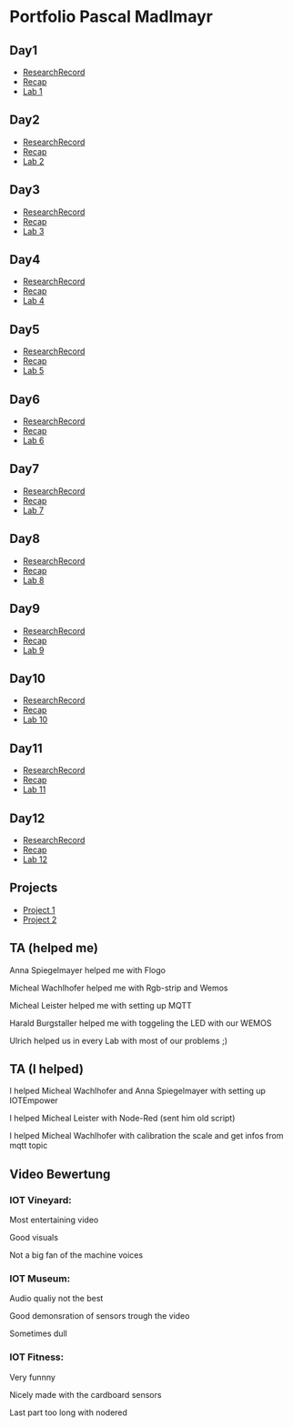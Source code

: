 # Portfolio Pascal Madlmayr

## Day1
+ [ResearchRecord](https://github.com/pasci199601815/IoTMadlmayrNigl/tree/master/Madlmayr/ResearchReports/Lecture01)
+ [Recap](https://github.com/pasci199601815/IoTMadlmayrNigl/tree/master/Madlmayr/Recaps/Lecture01)
+ [Lab 1](https://github.com/pasci199601815/IoTMadlmayrNigl/tree/master/Lab-Exercises/Lab01)
## Day2
+ [ResearchRecord](https://github.com/pasci199601815/IoTMadlmayrNigl/tree/master/Madlmayr/ResearchReports/Lecture02)
+ [Recap](https://github.com/pasci199601815/IoTMadlmayrNigl/tree/master/Madlmayr/Recaps/Lecture02)
+ [Lab 2](https://github.com/pasci199601815/IoTMadlmayrNigl/tree/master/Lab-Exercises/Lab02)
## Day3
+ [ResearchRecord](https://github.com/pasci199601815/IoTMadlmayrNigl/tree/master/Madlmayr/ResearchReports/Lecture03)
+ [Recap](https://github.com/pasci199601815/IoTMadlmayrNigl/tree/master/Madlmayr/Recaps/Lecture03)
+ [Lab 3](https://github.com/pasci199601815/IoTMadlmayrNigl/tree/master/Lab-Exercises/Lab03)
## Day4
+ [ResearchRecord](https://github.com/pasci199601815/IoTMadlmayrNigl/tree/master/Madlmayr/ResearchReports/Lecture04)
+ [Recap](https://github.com/pasci199601815/IoTMadlmayrNigl/tree/master/Madlmayr/Recaps/Lecture04)
+ [Lab 4](https://github.com/pasci199601815/IoTMadlmayrNigl/tree/master/Lab-Exercises/Lab04)
## Day5
+ [ResearchRecord](https://github.com/pasci199601815/IoTMadlmayrNigl/tree/master/Nigl/ResearchReports/Lecture05)
+ [Recap](https://github.com/pasci199601815/IoTMadlmayrNigl/tree/master/Nigl/Recaps/Lecture05)
+ [Lab 5](https://github.com/pasci199601815/IoTMadlmayrNigl/tree/master/Lab-Exercises/Lab05)
## Day6
+ [ResearchRecord](https://github.com/pasci199601815/IoTMadlmayrNigl/tree/master/Madlmayr/ResearchReports/Lecture06)
+ [Recap](https://github.com/pasci199601815/IoTMadlmayrNigl/tree/master/Madlmayr/Recaps/Lecture06)
+ [Lab 6](https://github.com/pasci199601815/IoTMadlmayrNigl/tree/master/Lab-Exercises/Lab06)
## Day7
+ [ResearchRecord](https://github.com/pasci199601815/IoTMadlmayrNigl/tree/master/Madlmayr/ResearchReports/Lecture07)
+ [Recap](https://github.com/pasci199601815/IoTMadlmayrNigl/tree/master/Madlmayr/Recaps/Lecture07)
+ [Lab 7](https://github.com/pasci199601815/IoTMadlmayrNigl/tree/master/Lab-Exercises/Lab07)
## Day8
+ [ResearchRecord](https://github.com/pasci199601815/IoTMadlmayrNigl/tree/master/Madlmayr/ResearchReports/Lecture08)
+ [Recap](https://github.com/pasci199601815/IoTMadlmayrNigl/tree/master/Madlmayr/Recaps/Lecture08)
+ [Lab 8](https://github.com/pasci199601815/IoTMadlmayrNigl/tree/master/Lab-Exercises/Lab08)
## Day9
+ [ResearchRecord](https://github.com/pasci199601815/IoTMadlmayrNigl/tree/master/Madlmayr/ResearchReports/Lecture09)
+ [Recap](https://github.com/pasci199601815/IoTMadlmayrNigl/tree/master/Madlmayr/Recaps/Lecture09)
+ [Lab 9](https://github.com/pasci199601815/IoTMadlmayrNigl/tree/master/Lab-Exercises/Lab09)
## Day10
+ [ResearchRecord](https://github.com/pasci199601815/IoTMadlmayrNigl/tree/master/Madlmayr/ResearchReports/Lecture10)
+ [Recap](https://github.com/pasci199601815/IoTMadlmayrNigl/tree/master/Madlmayr/Recaps/Lecture10)
+ [Lab 10](https://github.com/pasci199601815/IoTMadlmayrNigl/tree/master/Lab-Exercises/Lab10)
## Day11
+ [ResearchRecord](https://github.com/pasci199601815/IoTMadlmayrNigl/tree/master/Madlmayr/ResearchReports/Lecture11)
+ [Recap](https://github.com/pasci199601815/IoTMadlmayrNigl/tree/master/Madlmayr/Recaps/Lecture11)
+ [Lab 11](https://github.com/pasci199601815/IoTMadlmayrNigl/tree/master/Lab-Exercises/Lab11)
## Day12
+ [ResearchRecord](https://github.com/pasci199601815/IoTMadlmayrNigl/tree/master/Madlmayr/ResearchReports/Lecture12)
+ [Recap](https://github.com/pasci199601815/IoTMadlmayrNigl/tree/master/Madlmayr/Recaps/Lecture12)
+ [Lab 12](https://github.com/pasci199601815/IoTMadlmayrNigl/tree/master/Lab-Exercises/Lab12)
## Projects
+ [Project 1](https://github.com/pasci199601815/IoTMadlmayrNigl/tree/master/Project1)
+ [Project 2](https://drive.google.com/file/d/1mhy01Uc7yZ5n6DLwcsP5O0r23wMvCdMc/view?usp=drivesdk)
## TA (helped me)
Anna Spiegelmayer helped me with Flogo

Micheal Wachlhofer helped me with Rgb-strip and Wemos

Micheal Leister helped me with setting up MQTT

Harald Burgstaller helped me with toggeling the LED with our WEMOS

Ulrich helped us in every Lab with most of our problems ;)
## TA (I helped)
I helped Micheal Wachlhofer and Anna Spiegelmayer with setting up IOTEmpower

I helped Micheal Leister with Node-Red (sent him old script)

I helped Micheal Wachlhofer with calibration the scale and get infos from mqtt topic 
## Video Bewertung
### IOT Vineyard:
Most entertaining video

Good visuals

Not a big fan of the machine voices
### IOT Museum:
Audio qualiy not the best

Good demonsration of sensors trough the video

Sometimes dull
### IOT Fitness:
Very funnny

Nicely made with the cardboard sensors

Last part too long with nodered
